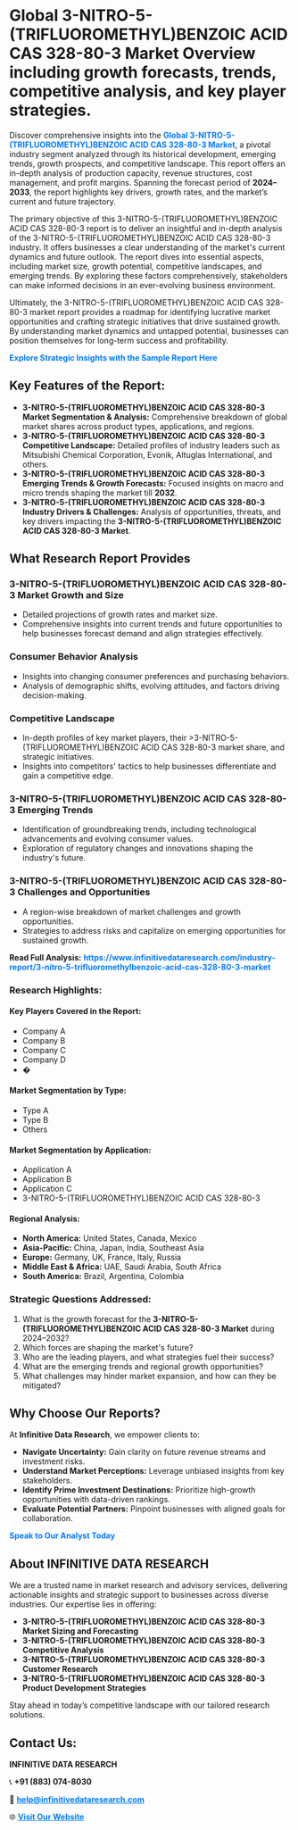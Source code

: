 <h1>Global 3-NITRO-5-(TRIFLUOROMETHYL)BENZOIC ACID CAS 328-80-3 Market Overview including growth forecasts, trends, competitive analysis, and key player strategies.</h1>
<p>
Discover comprehensive insights into the 
<a href="https://www.infinitivedataresearch.com/industry-report/3-nitro-5-trifluoromethylbenzoic-acid-cas-328-80-3-market" rel="dofollow" style="color: #007BFF; text-decoration: none;"><strong>Global 3-NITRO-5-(TRIFLUOROMETHYL)BENZOIC ACID CAS 328-80-3 Market</strong></a>, a pivotal industry segment analyzed through its historical development, emerging trends, growth prospects, and competitive landscape. This report offers an in-depth analysis of production capacity, revenue structures, cost management, and profit margins. Spanning the forecast period of <strong>2024–2033</strong>, the report highlights key drivers, growth rates, and the market’s current and future trajectory.
</p>
<p>
The primary objective of this 3-NITRO-5-(TRIFLUOROMETHYL)BENZOIC ACID CAS 328-80-3 report is to deliver an insightful and in-depth analysis of the 3-NITRO-5-(TRIFLUOROMETHYL)BENZOIC ACID CAS 328-80-3 industry. It offers businesses a clear understanding of the market's current dynamics and future outlook. The report dives into essential aspects, including market size, growth potential, competitive landscapes, and emerging trends. By exploring these factors comprehensively, stakeholders can make informed decisions in an ever-evolving business environment.
</p>
<p>
Ultimately, the 3-NITRO-5-(TRIFLUOROMETHYL)BENZOIC ACID CAS 328-80-3 market report provides a roadmap for identifying lucrative market opportunities and crafting strategic initiatives that drive sustained growth. By understanding market dynamics and untapped potential, businesses can position themselves for long-term success and profitability.
</p>
<p>
<a href="https://www.infinitivedataresearch.com/request-sample/reportId=111693" style="color: #007BFF; text-decoration: none;"><strong>Explore Strategic Insights with the Sample Report Here</strong></a>
</p>

<h2>Key Features of the Report:</h2>
<ul>
<li><strong>3-NITRO-5-(TRIFLUOROMETHYL)BENZOIC ACID CAS 328-80-3 Market Segmentation & Analysis:</strong> Comprehensive breakdown of global market shares across product types, applications, and regions.</li>
<li><strong>3-NITRO-5-(TRIFLUOROMETHYL)BENZOIC ACID CAS 328-80-3 Competitive Landscape:</strong> Detailed profiles of industry leaders such as Mitsubishi Chemical Corporation, Evonik, Altuglas International, and others.</li>
<li><strong>3-NITRO-5-(TRIFLUOROMETHYL)BENZOIC ACID CAS 328-80-3 Emerging Trends & Growth Forecasts:</strong> Focused insights on macro and micro trends shaping the market till <strong>2032</strong>.</li>
<li><strong>3-NITRO-5-(TRIFLUOROMETHYL)BENZOIC ACID CAS 328-80-3 Industry Drivers & Challenges:</strong> Analysis of opportunities, threats, and key drivers impacting the <strong>3-NITRO-5-(TRIFLUOROMETHYL)BENZOIC ACID CAS 328-80-3 Market</strong>.</li>
</ul>

<h2>What Research Report Provides</h2>
<h3>3-NITRO-5-(TRIFLUOROMETHYL)BENZOIC ACID CAS 328-80-3 Market Growth and Size</h3>
<ul>
<li>Detailed projections of growth rates and market size.</li>
<li>Comprehensive insights into current trends and future opportunities to help businesses forecast demand and align strategies effectively.</li>
</ul>

<h3>Consumer Behavior Analysis</h3>
<ul>
<li>Insights into changing consumer preferences and purchasing behaviors.</li>
<li>Analysis of demographic shifts, evolving attitudes, and factors driving decision-making.</li>
</ul>

<h3>Competitive Landscape</h3>
<ul>
<li>In-depth profiles of key market players, their >3-NITRO-5-(TRIFLUOROMETHYL)BENZOIC ACID CAS 328-80-3 market share, and strategic initiatives.</li>
<li>Insights into competitors' tactics to help businesses differentiate and gain a competitive edge.</li>
</ul>

<h3>3-NITRO-5-(TRIFLUOROMETHYL)BENZOIC ACID CAS 328-80-3 Emerging Trends</h3>
<ul>
<li>Identification of groundbreaking trends, including technological advancements and evolving consumer values.</li>
<li>Exploration of regulatory changes and innovations shaping the industry's future.</li>
</ul>

<h3>3-NITRO-5-(TRIFLUOROMETHYL)BENZOIC ACID CAS 328-80-3 Challenges and Opportunities</h3>
<ul>
<li>A region-wise breakdown of market challenges and growth opportunities.</li>
<li>Strategies to address risks and capitalize on emerging opportunities for sustained growth.</li>
</ul>
<p><strong>Read Full Analysis:</strong> <a href="https://www.infinitivedataresearch.com/industry-report/3-nitro-5-trifluoromethylbenzoic-acid-cas-328-80-3-market" rel="dofollow" style="color: #007BFF; text-decoration: none;"><strong>https://www.infinitivedataresearch.com/industry-report/3-nitro-5-trifluoromethylbenzoic-acid-cas-328-80-3-market</strong></a></p>
<h3>Research Highlights:</h3>
<h4>Key Players Covered in the Report:</h4>
<ul><li>Company A</li><li>Company B</li><li>Company C</li><li>Company D</li><li>�</li></ul>
<h4>Market Segmentation by Type:</h4>
<ul><li>Type A</li><li>Type B</li><li>Others</li></ul>
<h4>Market Segmentation by Application:</h4>
<ul><li>Application A</li><li>Application B</li><li>Application C</li><li>3-NITRO-5-(TRIFLUOROMETHYL)BENZOIC ACID CAS 328-80-3</li></ul>

<h4>Regional Analysis:</h4>
<ul>
<li><strong>North America:</strong> United States, Canada, Mexico</li>
<li><strong>Asia-Pacific:</strong> China, Japan, India, Southeast Asia</li>
<li><strong>Europe:</strong> Germany, UK, France, Italy, Russia</li>
<li><strong>Middle East & Africa:</strong> UAE, Saudi Arabia, South Africa</li>
<li><strong>South America:</strong> Brazil, Argentina, Colombia</li>
</ul>

<h3>Strategic Questions Addressed:</h3>
<ol>
<li>What is the growth forecast for the <strong>3-NITRO-5-(TRIFLUOROMETHYL)BENZOIC ACID CAS 328-80-3 Market</strong> during 2024–2032?</li>
<li>Which forces are shaping the market's future?</li>
<li>Who are the leading players, and what strategies fuel their success?</li>
<li>What are the emerging trends and regional growth opportunities?</li>
<li>What challenges may hinder market expansion, and how can they be mitigated?</li>
</ol>

<h2>Why Choose Our Reports?</h2>
<p>At <strong>Infinitive Data Research</strong>, we empower clients to:</p>
<ul>
<li><strong>Navigate Uncertainty:</strong> Gain clarity on future revenue streams and investment risks.</li>
<li><strong>Understand Market Perceptions:</strong> Leverage unbiased insights from key stakeholders.</li>
<li><strong>Identify Prime Investment Destinations:</strong> Prioritize high-growth opportunities with data-driven rankings.</li>
<li><strong>Evaluate Potential Partners:</strong> Pinpoint businesses with aligned goals for collaboration.</li>
</ul>
<p><a href="https://www.infinitivedataresearch.com/industry-report/3-nitro-5-trifluoromethylbenzoic-acid-cas-328-80-3-market" rel="dofollow" style="color: #007BFF; text-decoration: none;"><strong>Speak to Our Analyst Today</strong></a></p>

<h2>About INFINITIVE DATA RESEARCH</h2>
<p>We are a trusted name in market research and advisory services, delivering actionable insights and strategic support to businesses across diverse industries. Our expertise lies in offering:</p>
<ul>
<li><strong>3-NITRO-5-(TRIFLUOROMETHYL)BENZOIC ACID CAS 328-80-3 Market Sizing and Forecasting</strong></li>
<li><strong>3-NITRO-5-(TRIFLUOROMETHYL)BENZOIC ACID CAS 328-80-3 Competitive Analysis</strong></li>
<li><strong>3-NITRO-5-(TRIFLUOROMETHYL)BENZOIC ACID CAS 328-80-3 Customer Research</strong></li>
<li><strong>3-NITRO-5-(TRIFLUOROMETHYL)BENZOIC ACID CAS 328-80-3 Product Development Strategies</strong></li>
</ul>
<p>Stay ahead in today’s competitive landscape with our tailored research solutions.</p>

<h2>Contact Us:</h2>
<p><strong>INFINITIVE DATA RESEARCH</strong></p>
<p>📞 <strong>+91 (883) 074-8030</strong></p>
<p>📧 <strong><a href="mailto:help@infinitivedataresearch.com" style="color: #007BFF;">help@infinitivedataresearch.com</a></strong></p>
<p>🌐 <strong><a href="https://www.infinitivedataresearch.com" rel="dofollow" style="color: #007BFF;">Visit Our Website</a></strong></p>